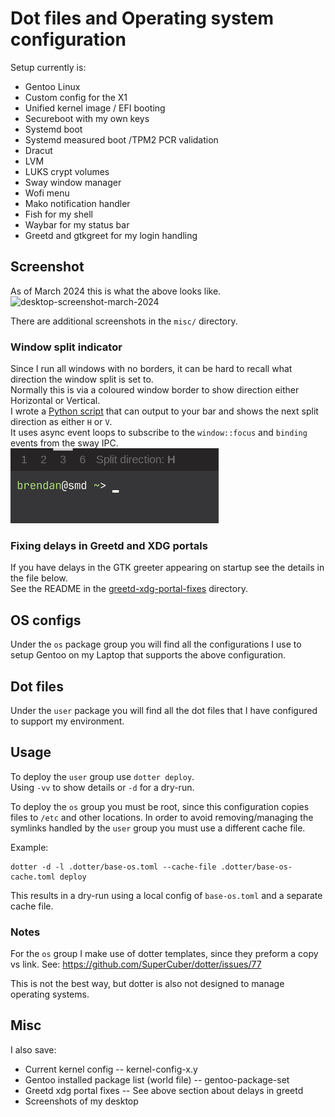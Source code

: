 # Dot files and Operating system configuration

Setup currently is:
* Gentoo Linux
* Custom config for the X1
* Unified kernel image / EFI booting
* Secureboot with my own keys
* Systemd boot
* Systemd measured boot /TPM2 PCR validation
* Dracut
* LVM
* LUKS crypt volumes
* Sway window manager
* Wofi menu
* Mako notification handler
* Fish for my shell
* Waybar for my status bar
* Greetd and gtkgreet for my login handling

## Screenshot

As of March 2024 this is what the above looks like.
![desktop-screenshot-march-2024](https://github.com/brendanhoran/dotfiles-dotter/assets/3905013/e110ddd6-2732-4092-919f-5b9cd22395f1)

There are additional screenshots in the `misc/` directory.

### Window split indicator

Since I run all windows with no borders, it can be hard to recall what direction the window split is set to.   
Normally this is via a coloured window border to show direction either Horizontal or Vertical.   
I wrote a [Python script](https://github.com/brendanhoran/dotfiles-dotter/blob/main/my-scripts/sway_window_split_indicator.py) that can output to your bar and shows the next split direction as either `H` or `V`.    
It uses async event loops to subscribe to the `window::focus` and `binding` events from the sway IPC.   
![Split Indicator](https://raw.githubusercontent.com/brendanhoran/dotfiles-dotter/main/misc/window_split_indicator.png)

### Fixing delays in Greetd and XDG portals
If you have delays in the GTK greeter appearing on startup see the details in the file below.       
See the README in the [greetd-xdg-portal-fixes](https://raw.githubusercontent.com/brendanhoran/dotfiles-dotter/main/misc/greetd-xdg-portal-fixes/README.md) directory.    


## OS configs

Under the `os` package group you will find all the configurations I use to setup Gentoo on my Laptop that supports the above configuration.

## Dot files

Under the `user` package you will find all the dot files that I have configured to support my environment.

## Usage

To deploy the `user` group use `dotter deploy`.     
Using `-vv` to show details or `-d` for a dry-run.

To deploy the `os` group you must be root, since this configuration copies files to `/etc` and other locations.
In order to avoid removing/managing the symlinks handled by the `user` group you must use a different cache file.

Example:
```
dotter -d -l .dotter/base-os.toml --cache-file .dotter/base-os-cache.toml deploy
```
This results in a dry-run using a local config of `base-os.toml` and a separate cache file.

### Notes

For the `os` group I make use of dotter templates, since they preform a copy vs link.
See:
https://github.com/SuperCuber/dotter/issues/77

This is not the best way, but dotter is also not designed to manage operating systems.

## Misc
I also save:
* Current kernel config -- kernel-config-x.y
* Gentoo installed package list (world file) -- gentoo-package-set
* Greetd xdg portal fixes -- See above section about delays in greetd
* Screenshots of my desktop
